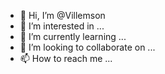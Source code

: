 - 👋 Hi, I’m @Villemson
- 👀 I’m interested in ...
- 🌱 I’m currently learning ...
- 💞️ I’m looking to collaborate on ...
- 📫 How to reach me ...

<!---
Villemson/Villemson is a ✨ special ✨ repository because its `README.md` (this file) appears on your GitHub profile.
You can click the Preview link to take a look at your changes.
--->
